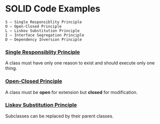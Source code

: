 # SOLID Code Examples


    S — Single Responsiblity Principle
    O — Open-Closed Principle
    L — Liskov Substitution Principle
    I — Interface Segregation Principle
    D — Dependency Inversion Principle


### [Single Responsiblity Principle](src/srp/CourseSrpProblem.java)

A class must have only one reason to exist and should execute only one thing.

### [Open-Closed Principle](src/ocp/VideoOcpProblem.java)

A class must be **open** for extension but **closed** for modification.

### [Liskov Substitution Principle](src/lsp)

Subclasses can be replaced by their parent classes.